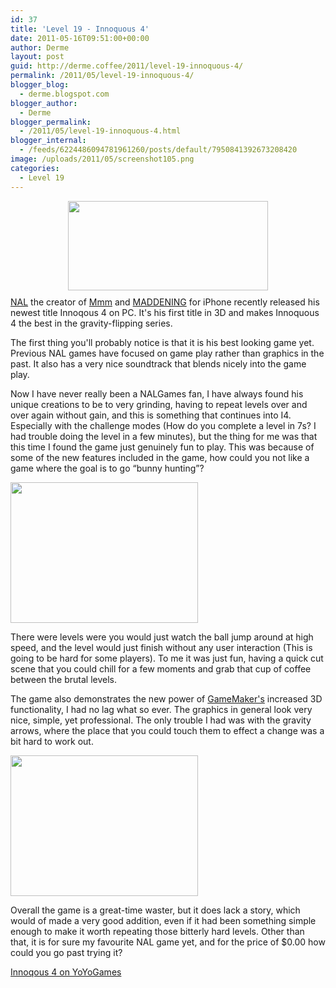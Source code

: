 ```yaml
---
id: 37
title: 'Level 19 - Innoquous 4'
date: 2011-05-16T09:51:00+00:00
author: Derme
layout: post
guid: http://derme.coffee/2011/level-19-innoquous-4/
permalink: /2011/05/level-19-innoquous-4/
blogger_blog:
  - derme.blogspot.com
blogger_author:
  - Derme
blogger_permalink:
  - /2011/05/level-19-innoquous-4.html
blogger_internal:
  - /feeds/6224486094781961260/posts/default/7950841392673208420
image: /uploads/2011/05/screenshot105.png
categories:
  - Level 19
---
```

[<img id="BLOGGER_PHOTO_ID_5607249878314273938" style="display: block; margin: 0px auto 10px; text-align: center; cursor: hand; width: 320px; height: 143px;" src="http://3.bp.blogspot.com/-5Ov-761_r0c/TdD0DkvGTJI/AAAAAAAAABs/mM9whFhua54/s320/i4image.png" alt="" border="0" />](http://www.yoyogames.com/games/174569)[NAL](http://musings.nalgames.co.uk/) the creator of [Mmm](http://sandbox.yoyogames.com/games/102116-mmm) and [MADDENING](http://itunes.apple.com/us/app/maddening/id400656418?mt=8) for iPhone recently released his newest title Innoqous 4 on PC. It's his first title in 3D and makes Innoquous 4 the best in the gravity-flipping series.

The first thing you'll probably notice is that it is his best looking game yet. Previous NAL games have focused on game play rather than graphics in the past. It also has a very nice soundtrack that blends nicely into the game play.

Now I have never really been a NALGames fan, I have always found his unique creations to be to very grinding, having to repeat levels over and over again without gain, and this is something that continues into I4. Especially with the challenge modes (How do you complete a level in 7s? I had trouble doing the level in a few minutes), but the thing for me was that this time I found the game just genuinely fun to play. This was because of some of the new features included in the game, how could you not like a game where the goal is to go &#8220;bunny hunting&#8221;?

[<img class="aligncenter size-medium wp-image-325" src="http://derme.coffee/uploads/2011/05/screenshot102-300x225.png" alt="" width="300" height="225" srcset="https://derme.coffee/uploads/2011/05/screenshot102-300x225.png 300w, https://derme.coffee/uploads/2011/05/screenshot102-768x576.png 768w, https://derme.coffee/uploads/2011/05/screenshot102.png 800w, https://derme.coffee/uploads/2011/05/screenshot102-600x450.png 600w" sizes="(max-width: 300px) 100vw, 300px" />](http://derme.coffee/uploads/2011/05/screenshot102.png) 

There were levels were you would just watch the ball jump around at high speed, and the level would just finish without any user interaction (This is going to be hard for some players). To me it was just fun, having a quick cut scene that you could chill for a few moments and grab that cup of coffee between the brutal levels.

The game also demonstrates the new power of [GameMaker's](http://www.yoyogames.com/make) increased 3D functionality, I had no lag what so ever. The graphics in general look very nice, simple, yet professional. The only trouble I had was with the gravity arrows, where the place that you could touch them to effect a change was a bit hard to work out.

[<img class="aligncenter size-medium wp-image-326" src="http://derme.coffee/uploads/2011/05/screenshot105-300x225.png" alt="" width="300" height="225" srcset="https://derme.coffee/uploads/2011/05/screenshot105-300x225.png 300w, https://derme.coffee/uploads/2011/05/screenshot105-768x576.png 768w, https://derme.coffee/uploads/2011/05/screenshot105.png 800w, https://derme.coffee/uploads/2011/05/screenshot105-600x450.png 600w" sizes="(max-width: 300px) 100vw, 300px" />](http://derme.coffee/uploads/2011/05/screenshot105.png)

Overall the game is a great-time waster, but it does lack a story, which would of made a very good addition, even if it had been something simple enough to make it worth repeating those bitterly hard levels. Other than that, it is for sure my favourite NAL game yet, and for the price of $0.00 how could you go past trying it?

[Innoqous 4 on YoYoGames](http://sandbox.yoyogames.com/games/174569)